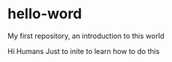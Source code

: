 # hello-word
My first repository, an introduction to this world

Hi Humans
Just to inite to learn how to do this
